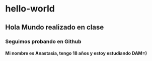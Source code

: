 # hello-world
## Hola Mundo realizado en clase
### Seguimos probando en Github
#### Mi nombre es Anastasia, tengo 18 años y estoy estudiando DAM=)
